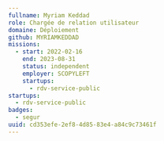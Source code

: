 ```yaml
---
fullname: Myriam Keddad
role: Chargée de relation utilisateur
domaine: Déploiement
github: MYRIAMKEDDAD
missions:
  - start: 2022-02-16
    end: 2023-08-31
    status: independent
    employer: SCOPYLEFT
    startups:
      - rdv-service-public
startups:
  - rdv-service-public
badges:
  - segur
uuid: cd353efe-2ef8-4d85-83e4-a84c9c73461f
---
```

